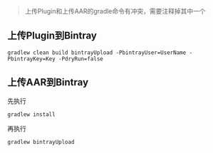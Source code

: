 >  上传Plugin和上传AAR的gradle命令有冲突，需要注释掉其中一个

## 上传Plugin到Bintray

```shell
gradlew clean build bintrayUpload -PbintrayUser=UserName -PbintrayKey=Key -PdryRun=false
```

## 上传AAR到Bintray

先执行

```shell
gradlew install
```

再执行

```shell
gradlew bintrayUpload
```

